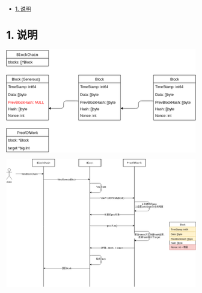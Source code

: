 <!-- TOC -->

- [1. 说明](#1-说明)

<!-- /TOC -->


<a id="markdown-1-说明" name="1-说明"></a>
# 1. 说明


![](./pig/blockchain_struct.png)


![](./pig/blockchain_sequnce.png)

